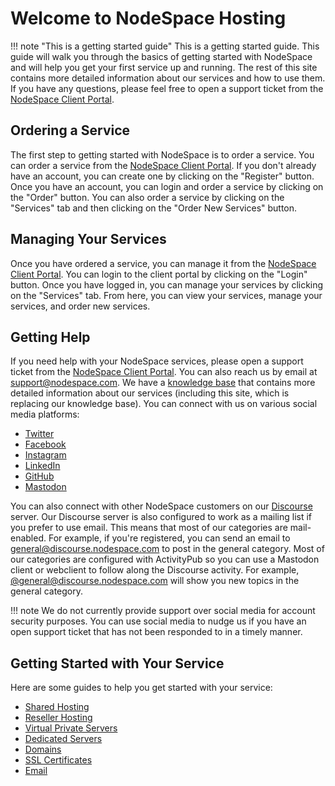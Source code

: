 # Welcome to NodeSpace Hosting

!!! note "This is a getting started guide"
    This is a getting started guide. This guide will walk you through the basics of getting started with NodeSpace and will help you get your first service up and running. The rest of this site contains more detailed information about our services and how to use them. If you have any questions, please feel free to open a support ticket from the [NodeSpace Client Portal](https://my.nodespace.com).

## Ordering a Service

The first step to getting started with NodeSpace is to order a service. You can order a service from the [NodeSpace Client Portal](https://my.nodespace.com). If you don't already have an account, you can create one by clicking on the "Register" button. Once you have an account, you can login and order a service by clicking on the "Order" button. You can also order a service by clicking on the "Services" tab and then clicking on the "Order New Services" button.

## Managing Your Services

Once you have ordered a service, you can manage it from the [NodeSpace Client Portal](https://my.nodespace.com). You can login to the client portal by clicking on the "Login" button. Once you have logged in, you can manage your services by clicking on the "Services" tab. From here, you can view your services, manage your services, and order new services.

## Getting Help

If you need help with your NodeSpace services, please open a support ticket from the [NodeSpace Client Portal](https://my.nodespace.com). You can also reach us by email at [support@nodespace.com](mailto:support@nodespace.com). We have a [knowledge base](https://help.nodespace.com) that contains more detailed information about our services (including this site, which is replacing our knowledge base). You can connect with us on various social media platforms:

* [Twitter](https://twitter.com/nodespace)
* [Facebook](https://www.facebook.com/nodespacetech)
* [Instagram](https://www.instagram.com/nodespacehosting)
* [LinkedIn](https://www.linkedin.com/company/nodespace)
* [GitHub](https://github.com/nodespacehosting)
* [Mastodon](https://nodespace.social/@nodespace)

You can also connect with other NodeSpace customers on our [Discourse](https://discourse.nodespace.com) server. Our Discourse server is also configured to work as a mailing list if you prefer to use email. This means that most of our categories are mail-enabled. For example, if you're registered, you can send an email to general@discourse.nodespace.com to post in the general category. Most of our categories are configured with ActivityPub so you can use a Mastodon client or webclient to follow along the Discourse activity. For example, [@general@discourse.nodespace.com](https://nodespace.social/@general@discourse.nodespace.com) will show you new topics in the general category.

!!! note
    We do not currently provide support over social media for account security purposes. You can use social media to nudge us if you have an open support ticket that has not been responded to in a timely manner. 

## Getting Started with Your Service

Here are some guides to help you get started with your service:

* [Shared Hosting](hosting/shared/overview.md)
* [Reseller Hosting](hosting/reseller/overview.md)
* [Virtual Private Servers](vps/overview.md)
* [Dedicated Servers](dedicated/overview.md)
* [Domains](domains/overview.md)
* [SSL Certificates](ssl/overview.md)
* [Email](email/overview.md)

